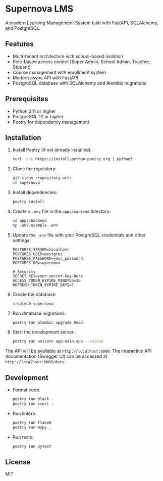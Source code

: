 # Supernova LMS

A modern Learning Management System built with FastAPI, SQLAlchemy, and PostgreSQL.

## Features

- Multi-tenant architecture with school-based isolation
- Role-based access control (Super Admin, School Admin, Teacher, Student)
- Course management with enrollment system
- Modern async API with FastAPI
- PostgreSQL database with SQLAlchemy and Alembic migrations

## Prerequisites

- Python 3.11 or higher
- PostgreSQL 12 or higher
- Poetry for dependency management

## Installation

1. Install Poetry (if not already installed):
   ```bash
   curl -sSL https://install.python-poetry.org | python3 -
   ```

2. Clone the repository:
   ```bash
   git clone <repository-url>
   cd supernova
   ```

3. Install dependencies:
   ```bash
   poetry install
   ```

4. Create a `.env` file in the `apps/backend` directory:
   ```bash
   cd apps/backend
   cp .env.example .env
   ```

5. Update the `.env` file with your PostgreSQL credentials and other settings:
   ```env
   POSTGRES_SERVER=localhost
   POSTGRES_USER=postgres
   POSTGRES_PASSWORD=your_password
   POSTGRES_DB=supernova
   
   # Security
   SECRET_KEY=your-secret-key-here
   ACCESS_TOKEN_EXPIRE_MINUTES=30
   REFRESH_TOKEN_EXPIRE_DAYS=7
   ```

6. Create the database:
   ```bash
   createdb supernova
   ```

7. Run database migrations:
   ```bash
   poetry run alembic upgrade head
   ```

8. Start the development server:
   ```bash
   poetry run uvicorn app.main:app --reload
   ```

The API will be available at `http://localhost:8000`. The interactive API documentation (Swagger UI) can be accessed at `http://localhost:8000/docs`.

## Development

- Format code:
  ```bash
  poetry run black .
  poetry run isort .
  ```

- Run linters:
  ```bash
  poetry run flake8
  poetry run mypy .
  ```

- Run tests:
  ```bash
  poetry run pytest
  ```

## License

MIT
